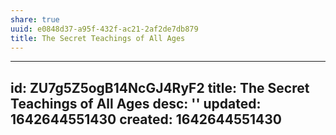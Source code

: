 ```yaml
---
share: true
uuid: e0848d37-a95f-432f-ac21-2af2de7db879
title: The Secret Teachings of All Ages
---
```

---
id: ZU7g5Z5ogB14NcGJ4RyF2
title: The Secret Teachings of All Ages
desc: ''
updated: 1642644551430
created: 1642644551430
---